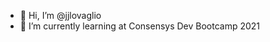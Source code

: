 - 👋 Hi, I’m @jjlovaglio
- 🌱 I’m currently learning at Consensys Dev Bootcamp 2021


<!---
jjlovaglio/jjlovaglio is a ✨ special ✨ repository because its `README.md` (this file) appears on your GitHub profile.
You can click the Preview link to take a look at your changes.
--->
